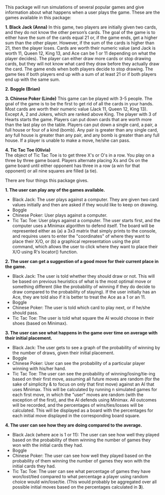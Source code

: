 This package will run simulations of several popular games and give information about what happens when a user plays the game. These are the games available in this package:

**1. Black Jack (Anna)** 
In this game, two players are initially given two cards, and they do not know the other person’s cards. The goal of the game is to either have the sum of the cards equal 21 or, if the game ends, get a higher sum than the other player. However, if the sum of the cards is higher than 21, then the player loses. Cards are worth their numeric value (and Jack is worth 11, Queen 12, King 13, and Ace can be 1 or 11 depending on what the player decides). The player can either draw more cards or stop drawing cards, but they will not know what card they draw before they actually draw the card. The game ends when both players decide to stop drawing. The game ties if both players end up with a sum of at least 21 or if both players end up with the same sum.   

**2. Boggle (Brian)** 

**3. Chinese Poker (Linde)**
This game can be played with 3-5 people. The goal of the game is to be the first to get rid of all the cards in your hands. Most cards are worth their numeric value (Jack 11, Queen 12, King 13). Except A, 2 and Jokers, which are ranked above King. The player with 3 of Hearts starts the game. Players can put down cards that are worth more than the last play on the table. Players can put down a single card, a pair, a full house or four of a kind (bomb). Any pair is greater than any single card, any full house is greater than any pair, and any bomb is greater than any full house. If a player is unable to make a move, he/she can pass.   

**4. Tic Tac Toe (Olivia)**  
The object of Tic Tac Toe is to get three X's or O's in a row. You play on a three by three game board. Players alternate placing Xs and Os on the game board until either opponent has three in a row (a win for that opponent) or all nine squares are filled (a tie).


There are four things this package gives.  

**1. The user can play any of the games available.**  
+ Black Jack: The user plays against a computer. They are given two card values initially and then are asked if they would like to keep on drawing.    
+ Boggle   
+	Chinese Poker: User plays against a computer. 
+	Tic Tac Toe: User plays against a computer. The user starts first, and the computer uses a Minimax algorithm to defend itself. The board will be represented either as (a) a 3x3 matrix that simply prints to the console, and requires users to enter the "coordinates" of where they want to place their X/O, or (b) a graphical representation using the plot command, which allows the user to click where they want to place their X/O using R's locator() function.

**2. The user can get a suggestion of a good move for their current place in the game.**
+ Black Jack: The user is told whether they should draw or not. This will be based on previous heuristics of what is the most optimal move or something different (like the probability of winning if they do decide to draw compared to the probability of staying). If the user initially has an Ace, they are told also if it is better to treat the Ace as a 1 or an 11. 
+ Boggle   
+	Chinese Poker: The user is told which card to play next, or if he/she should pass.    
+	Tic Tac Toe: The user is told what square the AI would choose in their shoes (based on Minimax).

**3. The user can see what happens in the game over time on average with their initial placement.**
+ Black Jack: The user gets to see a graph of the probability of winning by the number of draws, given their initial placement. 
+ Boggle   
+	Chinese Poker: User can see the probability of a particular player winning with his/her hand.  
+	Tic Tac Toe: The user can see the probability of winning/losing/tie-ing based on their first move, assuming all future moves are random (for the sake of simplicity & to focus on only that first move) against an AI that uses Minimax. This will be calculated by running n simulated games for each first move, in which the "user" moves are random (with the exception of the first), and the AI defends using Minimax. All outcomes will be recorded, and the percentages of wins/ties/losses will be calculated. This will be displayed as a board with the percentages for each initial move displayed in the corresponding board square.

**4. The user can see how they are doing compared to the average.** 
+ Black Jack (where ace is 1 or 11): The user can see how well they played based on the probability of them winning the number of games they won with the initial cards they had. 
+ Boggle   
+	Chinese Poker: The user can see how well they played based on the probability of them winning the number of games they won with the initial cards they had.   
+	Tic Tac Toe: The user can see what percentage of games they have won/lost/tied compared to what percentage a player using random choice would win/lose/tie. (This would probably be aggregated over all possible initial moves based on the percentages calculated in **3**).
